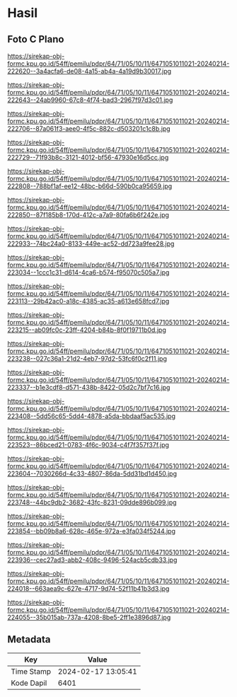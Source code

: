 # Hasil

## Foto C Plano

https://sirekap-obj-formc.kpu.go.id/54ff/pemilu/pdpr/64/71/05/10/11/6471051011021-20240214-222620--3a4acfa6-de08-4a15-ab4a-4a19d9b30017.jpg

https://sirekap-obj-formc.kpu.go.id/54ff/pemilu/pdpr/64/71/05/10/11/6471051011021-20240214-222643--24ab9960-67c8-4f74-bad3-2967f97d3c01.jpg

https://sirekap-obj-formc.kpu.go.id/54ff/pemilu/pdpr/64/71/05/10/11/6471051011021-20240214-222706--87a061f3-aee0-4f5c-882c-d503201c1c8b.jpg

https://sirekap-obj-formc.kpu.go.id/54ff/pemilu/pdpr/64/71/05/10/11/6471051011021-20240214-222729--71f93b8c-3121-4012-bf56-47930e16d5cc.jpg

https://sirekap-obj-formc.kpu.go.id/54ff/pemilu/pdpr/64/71/05/10/11/6471051011021-20240214-222808--788bf1af-ee12-48bc-b66d-590b0ca95659.jpg

https://sirekap-obj-formc.kpu.go.id/54ff/pemilu/pdpr/64/71/05/10/11/6471051011021-20240214-222850--87f185b8-170d-412c-a7a9-80fa6b6f242e.jpg

https://sirekap-obj-formc.kpu.go.id/54ff/pemilu/pdpr/64/71/05/10/11/6471051011021-20240214-222933--74bc24a0-8133-449e-ac52-dd723a9fee28.jpg

https://sirekap-obj-formc.kpu.go.id/54ff/pemilu/pdpr/64/71/05/10/11/6471051011021-20240214-223034--1ccc1c31-d614-4ca6-b574-f95070c505a7.jpg

https://sirekap-obj-formc.kpu.go.id/54ff/pemilu/pdpr/64/71/05/10/11/6471051011021-20240214-223113--29b42ac0-a18c-4385-ac35-a613e658fcd7.jpg

https://sirekap-obj-formc.kpu.go.id/54ff/pemilu/pdpr/64/71/05/10/11/6471051011021-20240214-223215--ab09fc0c-23ff-4204-b84b-8f0f19711b0d.jpg

https://sirekap-obj-formc.kpu.go.id/54ff/pemilu/pdpr/64/71/05/10/11/6471051011021-20240214-223238--027c36a1-21d2-4eb7-97d2-53fc6f0c2f11.jpg

https://sirekap-obj-formc.kpu.go.id/54ff/pemilu/pdpr/64/71/05/10/11/6471051011021-20240214-223337--b1e3cdf8-d571-438b-8422-05d2c7bf7c16.jpg

https://sirekap-obj-formc.kpu.go.id/54ff/pemilu/pdpr/64/71/05/10/11/6471051011021-20240214-223408--5dd56c65-5dd4-4878-a5da-bbdaaf5ac535.jpg

https://sirekap-obj-formc.kpu.go.id/54ff/pemilu/pdpr/64/71/05/10/11/6471051011021-20240214-223523--86bced21-0783-4f6c-9034-c4f7f357f37f.jpg

https://sirekap-obj-formc.kpu.go.id/54ff/pemilu/pdpr/64/71/05/10/11/6471051011021-20240214-223604--7030266d-4c33-4807-86da-5dd31bd1d450.jpg

https://sirekap-obj-formc.kpu.go.id/54ff/pemilu/pdpr/64/71/05/10/11/6471051011021-20240214-223748--44bc9db2-3682-43fc-8231-09dde896b099.jpg

https://sirekap-obj-formc.kpu.go.id/54ff/pemilu/pdpr/64/71/05/10/11/6471051011021-20240214-223854--bb09b8a6-628c-465e-972a-e3fa034f5244.jpg

https://sirekap-obj-formc.kpu.go.id/54ff/pemilu/pdpr/64/71/05/10/11/6471051011021-20240214-223936--cec27ad3-abb2-408c-9496-524acb5cdb33.jpg

https://sirekap-obj-formc.kpu.go.id/54ff/pemilu/pdpr/64/71/05/10/11/6471051011021-20240214-224018--663aea9c-627e-4717-9d74-52f11b41b3d3.jpg

https://sirekap-obj-formc.kpu.go.id/54ff/pemilu/pdpr/64/71/05/10/11/6471051011021-20240214-224055--35b015ab-737a-4208-8be5-2ff1e3896d87.jpg


## Metadata

| Key        | Value               |
| ---------- | ------------------- |
| Time Stamp | 2024-02-17 13:05:41 |
| Kode Dapil | 6401                |



